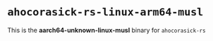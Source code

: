 # `ahocorasick-rs-linux-arm64-musl`

This is the **aarch64-unknown-linux-musl** binary for `ahocorasick-rs`
